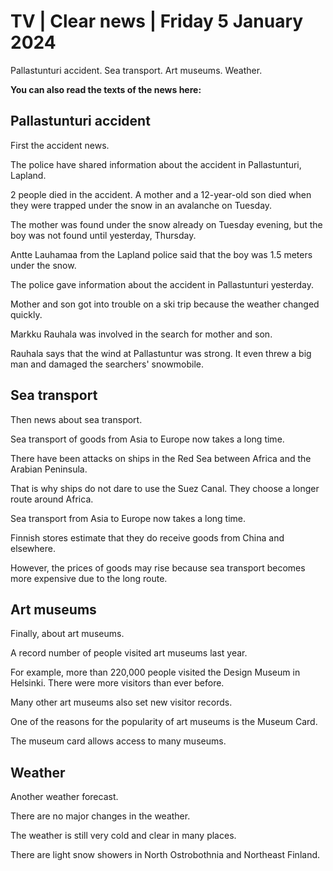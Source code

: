 # TV \| Clear news \| Friday 5 January 2024

Pallastunturi accident. Sea transport. Art museums. Weather.

**You can also read the texts of the news here:**

## Pallastunturi accident

First the accident news.

The police have shared information about the accident in Pallastunturi, Lapland.

2 people died in the accident. A mother and a 12-year-old son died when they were trapped under the snow in an avalanche on Tuesday.

The mother was found under the snow already on Tuesday evening, but the boy was not found until yesterday, Thursday.

Antte Lauhamaa from the Lapland police said that the boy was 1.5 meters under the snow.

The police gave information about the accident in Pallastunturi yesterday.

Mother and son got into trouble on a ski trip because the weather changed quickly.

Markku Rauhala was involved in the search for mother and son.

Rauhala says that the wind at Pallastuntur was strong. It even threw a big man and damaged the searchers' snowmobile.

## Sea transport

Then news about sea transport.

Sea transport of goods from Asia to Europe now takes a long time.

There have been attacks on ships in the Red Sea between Africa and the Arabian Peninsula.

That is why ships do not dare to use the Suez Canal. They choose a longer route around Africa.

Sea transport from Asia to Europe now takes a long time.

Finnish stores estimate that they do receive goods from China and elsewhere.

However, the prices of goods may rise because sea transport becomes more expensive due to the long route.

## Art museums

Finally, about art museums.

A record number of people visited art museums last year.

For example, more than 220,000 people visited the Design Museum in Helsinki. There were more visitors than ever before.

Many other art museums also set new visitor records.

One of the reasons for the popularity of art museums is the Museum Card.

The museum card allows access to many museums.

## Weather

Another weather forecast.

There are no major changes in the weather.

The weather is still very cold and clear in many places.

There are light snow showers in North Ostrobothnia and Northeast Finland.

